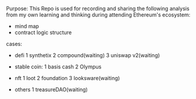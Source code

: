 
Purpose:
This Repo is used for recording and sharing the following analysis from my own learning and thinking during attending Ethereum's ecosystem:
- mind map
- contract logic structure


cases:

- defi
1 synthetix
2 compound(waiting)
3 uniswap v2(waiting)

- stable coin: 
1 basis cash
2 Olympus

- nft
1 loot
2 foundation
3 looksware(waiting)

- others
1 treasureDAO(waiting)



